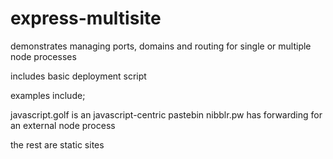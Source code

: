 express-multisite
====

demonstrates managing ports, domains and routing for single or multiple node processes

includes basic deployment script

examples include;

javascript.golf is an javascript-centric pastebin
nibblr.pw has forwarding for an external node process

the rest are static sites